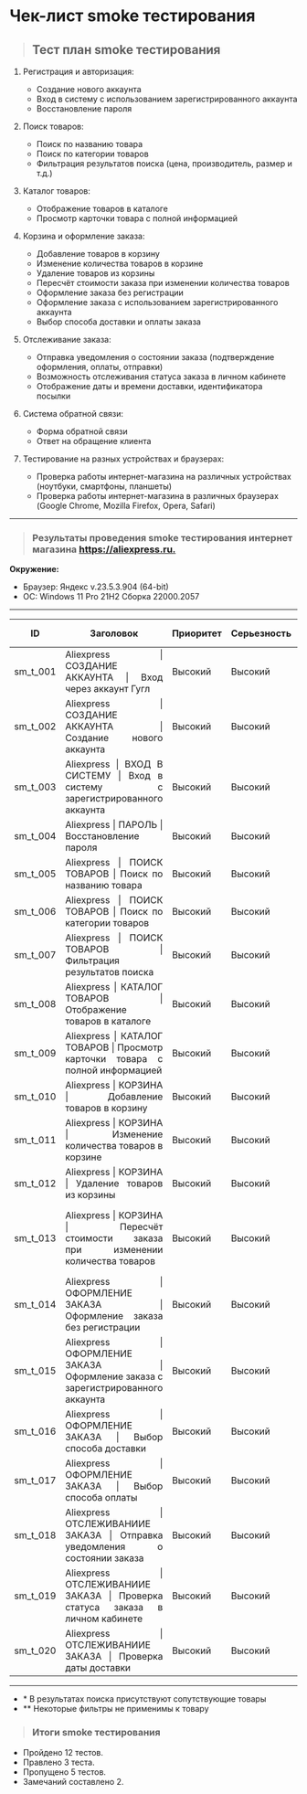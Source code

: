 # Чек-лист smoke тестирования

> ## Тест план smoke тестирования

1. Регистрация и авторизация:

    - Создание нового аккаунта
    - Вход в систему с использованием зарегистрированного аккаунта
    - Восстановление пароля

2. Поиск товаров:

    - Поиск по названию товара
    - Поиск по категории товаров
    - Фильтрация результатов поиска (цена, производитель, размер и т.д.)

3. Каталог товаров:

    - Отображение товаров в каталоге
    - Просмотр карточки товара с полной информацией

4. Корзина и оформление заказа:
    - Добавление товаров в корзину
    - Изменение количества товаров в корзине
    - Удаление товаров из корзины
    - Пересчёт стоимости заказа при изменении количества товаров
    - Оформление заказа без регистрации
    - Оформление заказа с использованием зарегистрированного аккаунта
    - Выбор способа доставки и оплаты заказа

5. Отслеживание заказа:
    - Отправка уведомления о состоянии заказа (подтверждение оформления, оплаты, отправки)
    - Возможность отслеживания статуса заказа в личном кабинете
    - Отображение даты и времени доставки, идентификатора посылки

6. Система обратной связи:
    - Форма обратной связи
    - Ответ на обращение клиента

7. Тестирование на разных устройствах и браузерах:

    - Проверка работы интернет-магазина на различных устройствах (ноутбуки, смартфоны, планшеты)
    - Проверка работы интернет-магазина в различных браузерах (Google Chrome, Mozilla Firefox, Opera, Safari)

---

> ### Результаты проведения smoke тестирования интернет магазина <https://aliexpress.ru.>

**Окружение:**  

- Браузер: Яндекс  v.23.5.3.904 (64-bit)
- OC: Windows 11 Pro 21H2 Сборка 22000.2057

---

<table style='width:100%' >
    <thead>
      <tr align='center'>
        <th >ID</th>
        <th>Заголовок</th>
        <th>Приоритет</th>
        <th>Серьезность</th>
        <th>Ожидаемый результат</th>
        <th>Фактический результат</th>
        <th>Статус</th>
      </tr>
    </thead>
    <tr align='justify'>
      <td>sm_t_001</td>
      <td align='justify'>Aliexpress | СОЗДАНИЕ АККАУНТА | Вход через аккаунт Гугл </td>
      <td align='centrer'>Высокий</td>
      <td align='centrer'>Высокий</td>
      <td align='justify'>Аккаунт создан</td>
      <td align='justify'>Аккаунт создан</td>
      <td align='justify' style="color: green;">PASS</td>
    </tr>
     <tr align='justify'>
      <td>sm_t_002</td>
      <td align='justify'>Aliexpress | СОЗДАНИЕ АККАУНТА | Создание нового аккаунта </td>
      <td align='centrer'>Высокий</td>
      <td align='centrer'>Высокий</td>
      <td align='justify'>Аккаунт создан</td>
      <td align='justify'>-</td>
      <td align='justify'>SKIP</td>
    </tr>
    <tr align='justify'>
      <td>sm_t_003</td>
      <td align='centrer'>Aliexpress | ВХОД В СИСТЕМУ | Вход в систему с зарегистрированного аккаунта </td>
      <td align='centrer'>Высокий</td>
      <td align='centrer'>Высокий</td>
      <td align='justify'>Вход в систему</td>
      <td align='justify'>Вход в систему выполнен</td>
      <td align='justify' style="color: green;">PASS</td>
    </tr>
     <tr align='justify'>
      <td>sm_t_004</td>
      <td align='centrer'>Aliexpress | ПАРОЛЬ | Восстановление пароля </td>
      <td align='centrer'>Высокий</td>
      <td align='centrer'>Высокий</td>
      <td align='justify'>Пароль изменен</td>
      <td align='justify'>Письмо с кодом не пришло</td>
      <td align='justify' style="color: red;">FAIL</td>
    </tr>
    <tr align='justify'>
      <td>sm_t_005</td>
      <td align='centrer'>Aliexpress | ПОИСК ТОВАРОВ | Поиск по названию товара </td>
      <td align='centrer'>Высокий</td>
      <td align='centrer'>Высокий</td>
      <td align='justify'>Товар найден</td>
      <td align='justify'>Товар найден</td>
      <td align='justify' style="color: green;">PASS*</td>
    </tr>
    <tr align='justify'>
      <td>sm_t_006</td>
      <td align='centrer'>Aliexpress | ПОИСК ТОВАРОВ | Поиск по категории товаров </td>
      <td align='centrer'>Высокий</td>
      <td align='centrer'>Высокий</td>
      <td align='justify'>Товар найден</td>
      <td align='justify'>Товар найден</td>
      <td align='justify' style="color: green;">PASS</td>
    </tr>
     <tr align='justify'>
      <td>sm_t_007</td>
      <td align='centrer'>Aliexpress | ПОИСК ТОВАРОВ | Фильтрация результатов поиска </td>
      <td align='centrer'>Высокий</td>
      <td align='centrer'>Высокий</td>
      <td align='justify'>Товар найден</td>
      <td align='justify'>Товар найден</td>
      <td align='justify' style="color: green;">PASS**</td>
    </tr>
    <tr align='justify'>
      <td>sm_t_008</td>
      <td align='centrer'>Aliexpress | КАТАЛОГ ТОВАРОВ | Отображение товаров в каталоге </td>
      <td align='centrer'>Высокий</td>
      <td align='centrer'>Высокий</td>
      <td align='justify'>Товары присутствуют</td>
      <td align='justify'>Товары присутствуют</td>
      <td align='justify'>PASS</td>
    </tr>
     <tr align='justify'>
      <td>sm_t_009</td>
      <td align='centrer'>Aliexpress | КАТАЛОГ ТОВАРОВ | Просмотр карточки товара с полной информацией </td>
      <td align='centrer'>Высокий</td>
      <td align='centrer'>Высокий</td>
      <td align='justify'>Информация о товаре присутствует</td>
      <td align='justify'>Информация о товаре присутствует</td>
      <td align='justify'>PASS</td>
    </tr>
      <tr align='justify'>
      <td>sm_t_010</td>
      <td align='centrer'>Aliexpress | КОРЗИНА | Добавление товаров в корзину </td>
      <td align='centrer'>Высокий</td>
      <td align='centrer'>Высокий</td>
      <td align='justify'>Товары в корзину добавлены </td>
      <td align='justify'>Товары в корзину добавлены</td>
      <td align='justify'>PASS</td>
    </tr>
      <tr align='justify'>
      <td>sm_t_011</td>
      <td align='centrer'>Aliexpress | КОРЗИНА | Изменение количества товаров в корзине </td>
      <td align='centrer'>Высокий</td>
      <td align='centrer'>Высокий</td>
      <td align='justify'>Количество товаров в корзине изменено </td>
      <td align='justify'>Количество товаров в корзине изменено</td>
      <td align='justify'>FAIL</td>
    </tr>
    <tr align='justify'>
      <td>sm_t_012</td>
      <td align='centrer'>Aliexpress | КОРЗИНА | Удаление товаров из корзины </td>
      <td align='centrer'>Высокий</td>
      <td align='centrer'>Высокий</td>
      <td align='justify'>Товар из корзины удален </td>
      <td align='justify'>Товар из корзины удален</td>
      <td align='justify'>PASS</td>
    </tr>
    <tr align='justify'>
      <td>sm_t_013</td>
      <td align='centrer'>Aliexpress | КОРЗИНА | Пересчёт стоимости заказа при изменении количества товаров </td>
      <td align='centrer'>Высокий</td>
      <td align='centrer'>Высокий</td>
      <td align='justify'>Стоимость товара изменена</td>
      <td align='justify'>При изменении количества товаров сумма заказа равна нулю</td>
      <td align='justify'>FAIL</td>
    </tr>
    <tr align='justify'>
      <td>sm_t_014</td>
      <td align='centrer'>Aliexpress | ОФОРМЛЕНИЕ ЗАКАЗА | Оформление заказа без регистрации </td>
      <td align='centrer'>Высокий</td>
      <td align='centrer'>Высокий</td>
      <td align='justify'>Оформление заказа без регистрации не возможно</td>
      <td align='justify'>Оформление заказа без регистрации не возможно</td>
      <td align='justify'>PASS</td>
    </tr>
    <tr align='justify'>
      <td>sm_t_015</td>
      <td align='centrer'>Aliexpress | ОФОРМЛЕНИЕ ЗАКАЗА | Оформление заказа с зарегистрированного аккаунта </td>
      <td align='centrer'>Высокий</td>
      <td align='centrer'>Высокий</td>
      <td align='justify'>Заказ оформлен</td>
      <td align='justify'>-</td>
      <td align='justify'>SKIP</td>
    </tr>
     <tr align='justify'>
      <td>sm_t_016</td>
      <td align='centrer'>Aliexpress | ОФОРМЛЕНИЕ ЗАКАЗА | Выбор способа доставки </td>
      <td align='centrer'>Высокий</td>
      <td align='centrer'>Высокий</td>
      <td align='justify'>Адрес доставки выбран</td>
      <td align='justify'>Адрес доставки выбран</td>
      <td align='justify'>PASS</td>
    </tr>
      <tr align='justify'>
      <td>sm_t_017</td>
      <td align='centrer'>Aliexpress | ОФОРМЛЕНИЕ ЗАКАЗА | Выбор способа оплаты </td>
      <td align='centrer'>Высокий</td>
      <td align='centrer'>Высокий</td>
      <td align='justify'>Способ оплаты выбран</td>
      <td align='justify'>-</td>
      <td align='justify'>SKIP</td>
    </tr>
     <tr align='justify'>
      <td>sm_t_018</td>
      <td align='centrer'>Aliexpress | ОТСЛЕЖИВАНИИЕ ЗАКАЗА | Отправка уведомления о состоянии заказа </td>
      <td align='centrer'>Высокий</td>
      <td align='centrer'>Высокий</td>
      <td align='justify'>Уведомление получено</td>
      <td align='justify'>-</td>
      <td align='justify'>SKIP</td>
    </tr>
      <tr align='justify'>
      <td>sm_t_019</td>
      <td align='centrer'>Aliexpress | ОТСЛЕЖИВАНИИЕ ЗАКАЗА | Проверка статуса заказа в личном кабинете </td>
      <td align='centrer'>Высокий</td>
      <td align='centrer'>Высокий</td>
      <td align='justify'>Статус изменен</td>
      <td align='justify'>-</td>
      <td align='justify'>SKIP</td>
    </tr>
    <tr align='justify'>
      <td>sm_t_020</td>
      <td align='centrer'>Aliexpress | ОТСЛЕЖИВАНИИЕ ЗАКАЗА | Проверка даты доставки </td>
      <td align='centrer'>Высокий</td>
      <td align='centrer'>Высокий</td>
      <td align='justify'>Дата указанна</td>
      <td align='justify'>Дата указанна</td>
      <td align='justify'>PASS</td>
    </tr>
  </table>

---

- \* В результатах поиска присутствуют сопутствующие товары
- \** Некоторые фильтры не применимы к товару

>### Итоги smoke тестирования

- Пройдено 12 тестов.
- Правлено 3 теста.
- Пропущено 5 тестов.
- Замечаний составлено 2.
